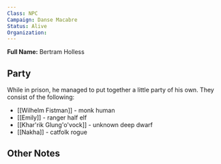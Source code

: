 ```yaml
---
Class: NPC
Campaign: Danse Macabre
Status: Alive
Organization:
---
```

**Full Name:** Bertram Holless

## Party

While in prison, he managed to put together a little party of his own. They consist of the following:

- [[Wilhelm Fistman]] - monk human
- [[Emily]] - ranger half elf
- [[Khar'rik Glung'o'vock]] - unknown deep dwarf
- [[Nakha]] - catfolk rogue

## Other Notes
